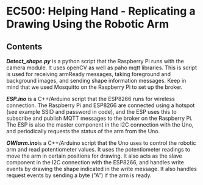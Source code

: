 # EC500: Helping Hand - Replicating a Drawing Using the Robotic Arm

## Contents
***Detect_shape.py*** is a python script that the Raspberry Pi runs with the camera module. It uses openCV as well as paho mqtt libraries. This is script is used for receiving armReady messages, taking foreground and background images, and sending shape information messages. Keep in mind that we used Mosquitto on the Raspberry Pi to set up the broker.

***ESP.ino*** is a C++/Arduino script that the ESP8266 runs for wireless connection. The Raspberry Pi and ESP8266 are connected using a hotspot (see example SSID and password in code), and the ESP uses this to subscribe and publish MQTT messages to the broker on the Raspberry Pi. The ESP is also the master component in the I2C connection with the Uno, and periodically requests the status of the arm from the Uno.

***OWIarm.ino***is a C++/Arduino script that the Uno uses to control the robotic arm and read potentiometer values. It uses the potentiometer readings to move the arm in certain positions for drawing. It also acts as the slave component in the I2C connection with the ESP8266, and handles write events by drawing the shape indicated in the write message. It also handles request events by sending a byte ("A") if the arm is ready.
